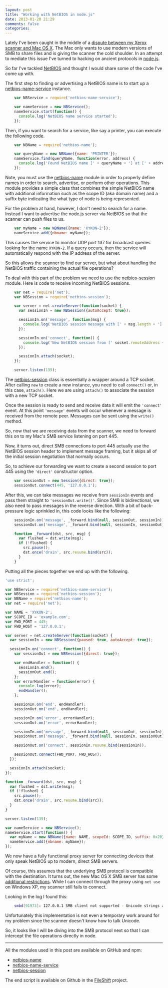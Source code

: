 ```yaml
---
layout: post
title: "Working with NetBIOS in node.js"
date: 2013-01-20 21:29
comments: false
categories: 
---
```


Lately I've been caught in the middle of a [dispute between my Xerox scanner and Mac OS X][].
The Mac only wants to use modern versions of SMB to share
files and is giving the scanner the cold shoulder.  In an attempt to mediate
this issue I've turned to hacking on ancient protocols in [node.js][].

So far I've tackled [NetBIOS][] and thought I would share some of the code
I've come up with.

The first step to finding or advertising a NetBIOS name is to start up a
[netbios-name-service][] instance.

``` javascript
    var NBService = require('netbios-name-service');

    var nameService = new NBService();
    nameService.start(function() {
      console.log('NetBIOS name service started');
    });
```

Then, if you want to search for a service, like say a printer, you can
execute the following code.

``` javascript
    var NBName = require('netbios-name');

    var queryName = new NBName({name: 'PRINTER'});
    nameService.find(queryName, function(error, address) {
      console.log('Found NetBIOS name [' + queryName + '] at [' + address + ']');
    });
```

Note, you must use the [netbios-name][] module in order to properly define
names in order to search, advertise, or perform other operations.  This module
provides a simple class that combines the simple NetBIOS name with additional
information such as the scope ID (aka domain name) and a suffix byte indicating
the what type of node is being represented.

For the problem at hand, however, I don't need to search for a name. Instead
I want to advertise the node.js server via NetBIOS so that the scanner can
push files to us.

``` javascript
    var myName = new NBName({name: 'XYKON-2'});
    nameService.add({nbname: myName});
```

This causes the service to monitor UDP port 137 for broadcast queries looking
for the name `XYKON-2`.  If a query occurs, then the service will automatically
respond with the IP address of the server.

So this allows the scanner to find our server, but what about handling the
NetBIOS traffic containing the actual file operations?

To deal with this part of the problem we need to use the [netbios-session][]
module.  Here is code to receive incoming NetBIOS sessions.

``` javascript
    var net = require('net');
    var NBSession = require('netbios-session');

    var server = net.createServer(function(socket) {
      var sessionIn = new NBSession({autoAccept: true});

      sessionIn.on('message', function(msg) {
        console.log('NetBIOS session message with [' + msg.length + '] bytes');
      });

      sessionIn.on('connect', function() {
        console.log('New NetBIOS session from [' socket.remoteAddress + ']');
      });

      sessionIn.attach(socket);
    });

    server.listen(139);
```

The [netbios-session][] class is essentially a wrapper around a TCP socket.
After calling `new` to create a new instance, you need to call `connect()`
or, in this case, `attach()`.  Here we are using `attach()` to associate the
session with a new TCP socket.

Once the session is ready to send and receive data it will emit the `'connect'`
event.  At this point `'message'` events will occur whenever a message is
received from the remote peer.  Messages can be sent using the `write()`
method.

So, now that we are receiving data from the scanner, we need to forward this
on to my Mac's SMB service listening on port 445.

Now, it turns out, direct SMB connections to port 445 actually use the NetBIOS
session header to implement message framing, but it skips all of the initial
session negotiation that normally occurs.

So, to achieve our forwarding we want to create a second session to port
445 using the `'direct'` constructor option.

``` javascript
    var sessionOut = new Session({direct: true});
    sessionOut.connect(445, '127.0.0.1');
```

After this, we can take messages we receive from `sessionIn` events and pass
them straight to `'sessionOut.write()'`.  Since SMB is bidirectional, we also
need to pass messages in the reverse direction.  With a bit of back-pressure
logic sprinkled in, this code looks like the following:

``` javascript
    sessionIn.on('message', _forward.bind(null, sessionOut, sessionIn));
    sessionOut.on('message', _forward.bind(null, sessionIn, sessionOut));

    function _forward(dst, src, msg) {
      var flushed = dst.write(msg);
      if (!flushed) {
        src.pause();
        dst.once('drain', src.resume.bind(src));
      }
    }
```

Putting all the pieces together we end up with the following.

``` javascript netbios-fwd.js http://www.github.com/wanderview/fileshift/blob/master/netbios-fwd.js Source File
'use strict';

var NBService = require('netbios-name-service');
var NBSession = require('netbios-session');
var NBName = require('netbios-name');
var net = require('net');

var NAME = 'XYKON-2';
var SCOPE_ID = 'example.com';
var FWD_PORT = 445;
var FWD_HOST = '127.0.0.1';

var server = net.createServer(function(socket) {
  var sessionIn = new NBSession({paused: true, autoAccept: true});

  sessionIn.on('connect', function() {
    var sessionOut = new NBSession({direct: true});

    var endHandler = function() {
      sessionIn.end();
      sessionOut.end();
    };
    var errorHandler = function(error) {
      console.log(error);
      endHandler();
    };

    sessionIn.on('end', endHandler);
    sessionOut.on('end', endHandler);

    sessionIn.on('error', errorHandler);
    sessionOut.on('error', errorHandler);

    sessionIn.on('message', _forward.bind(null, sessionOut, sessionIn));
    sessionOut.on('message', _forward.bind(null, sessionIn, sessionOut));

    sessionOut.on('connect', sessionIn.resume.bind(sessionIn));

    sessionOut.connect(FWD_PORT, FWD_HOST);
  });

  sessionIn.attach(socket);
});

function _forward(dst, src, msg) {
  var flushed = dst.write(msg);
  if (!flushed) {
    src.pause();
    dst.once('drain', src.resume.bind(src));
  }
}

server.listen(139);

var nameService = new NBService();
nameService.start(function() {
  var myName = new NBName({name: NAME, scopeId: SCOPE_ID, suffix: 0x20});
  nameService.add({nbname: myName});
});
```

We now have a fully functional proxy server for connecting devices that only
speak NetBIOS up to modern, direct SMB servers.

Of course, this assumes that the underlying SMB protocol is compatible
with the destination.  It turns out, the new Mac OS X SMB server has some
[additional restrictions][].  While I can connect through the proxy using
`net use` on Windows XP, my scanner still fails to connect.

Looking in the log I found this:

``` bash
    smbd[91973]: 127.0.0.1 SMB client not supported - Unicode strings are required
```

Unfortunately this implementation is not even a temporary work around
for my problem since the scanner doesn't know how to talk Unicode.

So, it looks like I will be diving into the SMB protocol next so that I can
intercept the file operations directly in node.

---

All the modules used in this post are available on GitHub and npm:

* [netbios-name][]
* [netbios-name-service][]
* [netbios-session][]

The end script is available on Github in the [FileShift][] project.

[dispute between my Xerox scanner and Mac OS X]: /blog/2013/01/13/xerox-plus-apple-equals-equals-equals-node-dot-js/
[node.js]: http://nodejs.org
[NetBIOS]: http://tools.ietf.org/rfc/rfc1001.txt
[netbios-name]: http://www.github.com/wanderview/node-netbios-name#readme
[netbios-name-service]: http://www.github.com/wanderview/node-netbios-name-service#readme
[netbios-session]: http://www.github.com/wanderview/node-netbios-session#readme
[additional restrictions]: http://support.apple.com/kb/HT4698?viewlocale=en_US
[FileShift]: http://www.github.com/wanderview/fileshift
